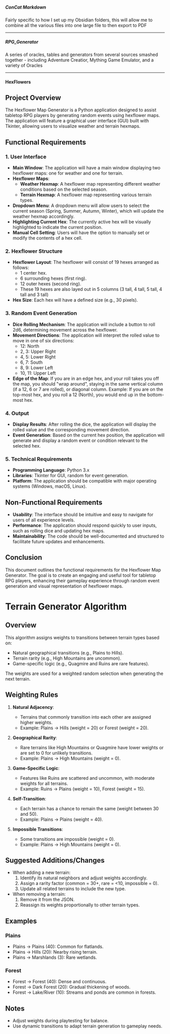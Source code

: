 ##### ConCat Markdown
Fairly specific to how I set up my Obsidian folders, this will allow me to combine all the various files into one large file to then export to PDF

---

##### RPG_Generator
A series of oracles, tables and generators from several sources smashed together - including Adventure Creatior, Mything Game Emulator, and a variety of Oracles

---

#### HexFlowers
## Project Overview
The Hexflower Map Generator is a Python application designed to assist tabletop RPG players by generating random events using hexflower maps. The application will feature a graphical user interface (GUI) built with Tkinter, allowing users to visualize weather and terrain hexmaps.

## Functional Requirements
### 1. User Interface
- **Main Window**: The application will have a main window displaying two hexflower maps: one for weather and one for terrain.
- **Hexflower Maps**:
  - **Weather Hexmap**: A hexflower map representing different weather conditions based on the selected season.
  - **Terrain Hexmap**: A hexflower map representing various terrain types.
- **Dropdown Menu**: A dropdown menu will allow users to select the current season (Spring, Summer, Autumn, Winter), which will update the weather hexmap accordingly.
- **Highlighting Current Hex**: The currently active hex will be visually highlighted to indicate the current position.
- **Manual Cell Setting**: Users will have the option to manually set or modify the contents of a hex cell.

### 2. Hexflower Structure
- **Hexflower Layout**: The hexflower will consist of 19 hexes arranged as follows:
  - 1 center hex.
  - 6 surrounding hexes (first ring).
  - 12 outer hexes (second ring).
  - These 19 hexes are also layed out in 5 columns (3 tall, 4 tall, 5 tall, 4 tall and 3 tall)
- **Hex Size**: Each hex will have a defined size (e.g., 30 pixels).

### 3. Random Event Generation
- **Dice Rolling Mechanism**: The application will include a button to roll 2d6, determining movement across the hexflower.
- **Movement Directions**: The application will interpret the rolled value to move in one of six directions:
  - 12: North
  - 2, 3: Upper Right
  - 4, 5: Lower Right
  - 6, 7: South
  - 8, 9: Lower Left
  - 10, 11: Upper Left
- **Edge of the Map**: If you are in an edge hex, and your roll takes you off the map, you should "wrap around", staying in the same vertical column (if a 12, 6 or 7 are rolled), or diagonal column. Example: If you are on the top-most hex, and you roll a 12 (North), you would end up in the bottom-most hex.

### 4. Output
- **Display Results**: After rolling the dice, the application will display the rolled value and the corresponding movement direction.
- **Event Generation**: Based on the current hex position, the application will generate and display a random event or condition relevant to the selected hex.

### 5. Technical Requirements
- **Programming Language**: Python 3.x
- **Libraries**: Tkinter for GUI, random for event generation.
- **Platform**: The application should be compatible with major operating systems (Windows, macOS, Linux).

## Non-Functional Requirements
- **Usability**: The interface should be intuitive and easy to navigate for users of all experience levels.
- **Performance**: The application should respond quickly to user inputs, such as rolling dice and updating hex maps.
- **Maintainability**: The code should be well-documented and structured to facilitate future updates and enhancements.

## Conclusion
This document outlines the functional requirements for the Hexflower Map Generator. The goal is to create an engaging and useful tool for tabletop RPG players, enhancing their gameplay experience through random event generation and visual representation of hexflower maps.

# Terrain Generator Algorithm

## Overview
This algorithm assigns weights to transitions between terrain types based on:
- Natural geographical transitions (e.g., Plains to Hills).
- Terrain rarity (e.g., High Mountains are uncommon).
- Game-specific logic (e.g., Quagmire and Ruins are rare features).

The weights are used for a weighted random selection when generating the next terrain.

## Weighting Rules
1. **Natural Adjacency**:
   - Terrains that commonly transition into each other are assigned higher weights.
   - Example: Plains → Hills (weight = 20) or Forest (weight = 20).

2. **Geographical Rarity**:
   - Rare terrains like High Mountains or Quagmire have lower weights or are set to 0 for unlikely transitions.
   - Example: Plains → High Mountains (weight = 0).

3. **Game-Specific Logic**:
   - Features like Ruins are scattered and uncommon, with moderate weights for all terrains.
   - Example: Ruins → Plains (weight = 10), Forest (weight = 15).

4. **Self-Transition**:
   - Each terrain has a chance to remain the same (weight between 30 and 50).
   - Example: Plains → Plains (weight = 40).

5. **Impossible Transitions**:
   - Some transitions are impossible (weight = 0).
   - Example: Plains → High Mountains (weight = 0).

## Suggested Additions/Changes
- When adding a new terrain:
  1. Identify its natural neighbors and adjust weights accordingly.
  2. Assign a rarity factor (common = 30+, rare = <10, impossible = 0).
  3. Update all related terrains to include the new type.
- When removing a terrain:
  1. Remove it from the JSON.
  2. Reassign its weights proportionally to other terrain types.

## Examples
### Plains
- Plains → Plains (40): Common for flatlands.
- Plains → Hills (20): Nearby rising terrain.
- Plains → Marshlands (3): Rare wetlands.

### Forest
- Forest → Forest (40): Dense and continuous.
- Forest → Dark Forest (20): Gradual thickening of woods.
- Forest → Lake/River (10): Streams and ponds are common in forests.

## Notes
- Adjust weights during playtesting for balance.
- Use dynamic transitions to adapt terrain generation to gameplay needs.
